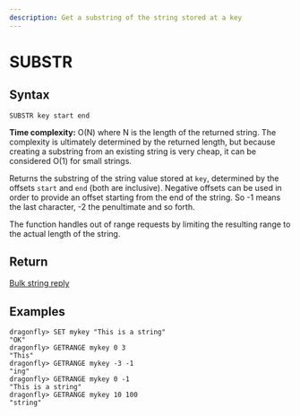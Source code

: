 ```yaml
---
description: Get a substring of the string stored at a key
---
```


# SUBSTR

## Syntax

    SUBSTR key start end

**Time complexity:** O(N) where N is the length of the returned string. The complexity is ultimately determined by the returned length, but because creating a substring from an existing string is very cheap, it can be considered O(1) for small strings.

Returns the substring of the string value stored at `key`, determined by the
offsets `start` and `end` (both are inclusive).
Negative offsets can be used in order to provide an offset starting from the end
of the string.
So -1 means the last character, -2 the penultimate and so forth.

The function handles out of range requests by limiting the resulting range to
the actual length of the string.

## Return

[Bulk string reply](https://redis.io/docs/reference/protocol-spec#resp-bulk-strings)

## Examples

```shell
dragonfly> SET mykey "This is a string"
"OK"
dragonfly> GETRANGE mykey 0 3
"This"
dragonfly> GETRANGE mykey -3 -1
"ing"
dragonfly> GETRANGE mykey 0 -1
"This is a string"
dragonfly> GETRANGE mykey 10 100
"string"
```
